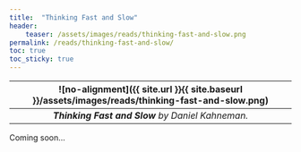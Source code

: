 ```yaml
---
title:  "Thinking Fast and Slow"
header:
    teaser: /assets/images/reads/thinking-fast-and-slow.png
permalink: /reads/thinking-fast-and-slow/
toc: true
toc_sticky: true
---
```


| ![no-alignment]({{ site.url }}{{ site.baseurl }}/assets/images/reads/thinking-fast-and-slow.png) |
|:--:|
| ***Thinking Fast and Slow*** *by Daniel Kahneman.* |

Coming soon...